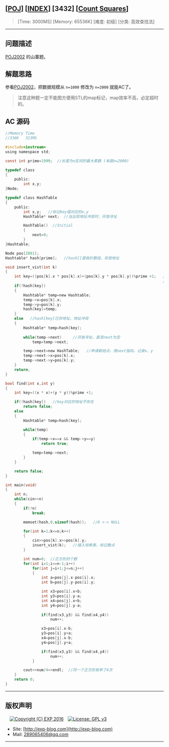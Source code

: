 ## [[POJ](http://poj.org/)] [[INDEX](https://github.com/lyy289065406/POJ-Solving-Reports)] [3432] [[Count Squares](http://poj.org/problem?id=3432)]

> [Time: 3000MS] [Memory: 65536K] [难度: 初级] [分类: 高效查找法]

------

## 问题描述

[POJ2002](/reports/POJ2002-Squares) 的山寨题。


## 解题思路

参看[POJ2002](/reports/POJ2002-Squares)，把数据规模从 `n=1000` 修改为 `n=2000` 就能AC了。

> 注意这种题一定不能图方便用STL的map标记，map效率不高，必定超时的。

## AC 源码


```c
//Memory Time
//336K   313MS 

#include<iostream>
using namespace std;

const int prime=1999;  //长度为n区间的最大素数 (本题n=2000)

typedef class
{
	public:
		int x,y;
}Node;

typedef class HashTable
{
	public:
		int x,y;   //标记key值对应的x,y
		HashTable* next;  //当出现地址冲突时，开放寻址

		HashTable()  //Initial
		{
			next=0;
		}
}Hashtable;

Node pos[2001];
Hashtable* hash[prime];   //hash[]是指针数组，存放地址

void insert_vist(int k)
{
	int key=((pos[k].x * pos[k].x)+(pos[k].y * pos[k].y))%prime +1;   //+1是避免==0
	                                                                  //使key从[0~1998]后移到[1~1999]
	if(!hash[key])
	{
		Hashtable* temp=new Hashtable;
		temp->x=pos[k].x;
		temp->y=pos[k].y;
		hash[key]=temp;
	}
	else   //hash[key]已存地址，地址冲突
	{
		Hashtable* temp=hash[key];
		
		while(temp->next)     //开放寻址，直至next为空
			temp=temp->next;

		temp->next=new HashTable;   //申请新结点，用next指向，记录x、y
		temp->next->x=pos[k].x;
		temp->next->y=pos[k].y;
	}
	return;
}

bool find(int x,int y)
{
	int key=((x * x)+(y * y))%prime +1;

	if(!hash[key])   //key对应的地址不存在
		return false;
	else
	{
		Hashtable* temp=hash[key];

		while(temp)
		{
			if(temp->x==x && temp->y==y)
				return true;

			temp=temp->next;
		}
	}

	return false;
}

int main(void)
{
	int n;
	while(cin>>n)
	{
		if(!n)
			break;

		memset(hash,0,sizeof(hash));   //0 <-> NULL

		for(int k=1;k<=n;k++)
		{
			cin>>pos[k].x>>pos[k].y;
			insert_vist(k);   //插入哈希表，标记散点
		}

		int num=0;  //正方形的个数
		for(int i=1;i<=n-1;i++)
			for(int j=i+1;j<=n;j++)
			{
				int a=pos[j].x-pos[i].x;
				int b=pos[j].y-pos[i].y;

				int x3=pos[i].x+b;
				int y3=pos[i].y-a;
				int x4=pos[j].x+b;
				int y4=pos[j].y-a;
				
				if(find(x3,y3) && find(x4,y4))
					num++;

				x3=pos[i].x-b;
				y3=pos[i].y+a;
				x4=pos[j].x-b;
				y4=pos[j].y+a;

				if(find(x3,y3) && find(x4,y4))
					num++;
			}

		cout<<num/4<<endl;  //同一个正方形枚举了4次
	}
	return 0;
}
```

------

## 版权声明

　[![Copyright (C) EXP,2016](https://img.shields.io/badge/Copyright%20(C)-EXP%202016-blue.svg)](http://exp-blog.com)　[![License: GPL v3](https://img.shields.io/badge/License-GPL%20v3-blue.svg)](https://www.gnu.org/licenses/gpl-3.0)
  

- Site: [http://exp-blog.com](http://exp-blog.com) 
- Mail: <a href="mailto:289065406@qq.com?subject=[EXP's Github]%20Your%20Question%20（请写下您的疑问）&amp;body=What%20can%20I%20help%20you?%20（需要我提供什么帮助吗？）">289065406@qq.com</a>


------
